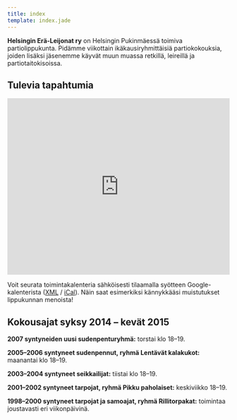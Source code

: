 ```yaml
---
title: index
template: index.jade
---
```


**Helsingin Erä-Leijonat ry** on Helsingin Pukinmäessä toimiva partiolippukunta. Pidämme viikottain ikäkausiryhmittäisiä partiokokouksia, joiden lisäksi jäsenemme käyvät muun muassa retkillä, leireillä ja partiotaitokisoissa.

## Tulevia tapahtumia

<iframe src="https://www.google.com/calendar/embed?title=%20&amp;height=400&amp;wkst=2&amp;bgcolor=%23eee&amp;src=uf6h5fqnsaf2fnrs6trs4906rk%40group.calendar.google.com&amp;color=%23B1440E&amp;ctz=Europe%2FHelsinki" width="100%" height="400" frameborder="0" scrolling="no"></iframe>

Voit seurata toimintakalenteria sähköisesti tilaamalla syötteen Google-kalenterista ([XML](https://www.google.com/calendar/feeds/uf6h5fqnsaf2fnrs6trs4906rk%40group.calendar.google.com/public/basic) / [iCal](https://www.google.com/calendar/ical/uf6h5fqnsaf2fnrs6trs4906rk%40group.calendar.google.com/public/basic.ics)). Näin saat esimerkiksi kännykkääsi muistutukset lippukunnan menoista!

## Kokousajat syksy 2014 – kevät 2015

**2007 syntyneiden uusi sudenpenturyhmä:** torstai klo 18–19.

**2005–2006 syntyneet sudenpennut, ryhmä Lentävät kalakukot:** maanantai klo 18–19.

**2003–2004 syntyneet seikkailijat:** tiistai klo 18–19.

**2001–2002 syntyneet tarpojat, ryhmä Pikku paholaiset:** keskiviikko 18–19.

**1998–2000 syntyneet tarpojat ja samoajat, ryhmä Rillitorpakat:** toimintaa joustavasti eri viikonpäivinä.